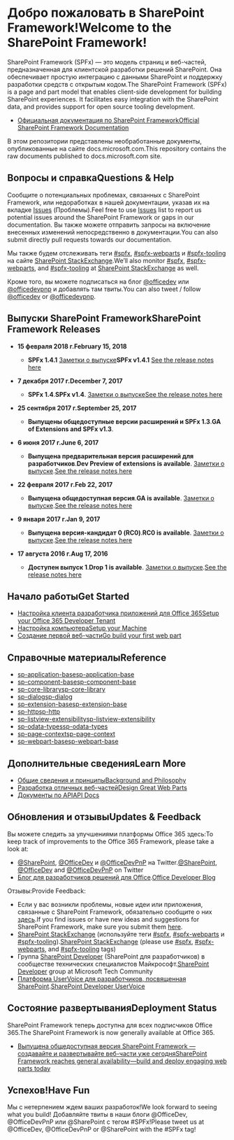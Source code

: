 # <a name="welcome-to-the-sharepoint-framework"></a><span data-ttu-id="64baa-101">Добро пожаловать в SharePoint Framework!</span><span class="sxs-lookup"><span data-stu-id="64baa-101">Welcome to the SharePoint Framework!</span></span>

<span data-ttu-id="64baa-p101">SharePoint Framework (SPFx) — это модель страниц и веб-частей, предназначенная для клиентской разработки решений SharePoint. Она обеспечивает простую интеграцию с данными SharePoint и поддержку разработки средств с открытым кодом.</span><span class="sxs-lookup"><span data-stu-id="64baa-p101">The SharePoint Framework (SPFx) is a page and part model that enables client-side development for building SharePoint experiences. It facilitates easy integration with the SharePoint data, and provides support for open source tooling development.</span></span>

* [<span data-ttu-id="64baa-104">Официальная документация по SharePoint Framework</span><span class="sxs-lookup"><span data-stu-id="64baa-104">Official SharePoint Framework Documentation</span></span>](http://aka.ms/spfx)

<span data-ttu-id="64baa-105">В этом репозитории представлены необработанные документы, опубликованные на сайте docs.microsoft.com.</span><span class="sxs-lookup"><span data-stu-id="64baa-105">This repository contains the raw documents published to docs.microsoft.com site.</span></span>

## <a name="questions--help"></a><span data-ttu-id="64baa-106">Вопросы и справка</span><span class="sxs-lookup"><span data-stu-id="64baa-106">Questions & Help</span></span>

<span data-ttu-id="64baa-107">Сообщите о потенциальных проблемах, связанных с SharePoint Framework, или недоработках в нашей документации, указав их на вкладке [Issues]((https://github.com/SharePoint/sp-dev-docs/issues)) (Проблемы).</span><span class="sxs-lookup"><span data-stu-id="64baa-107">Feel free to use [Issues]((https://github.com/SharePoint/sp-dev-docs/issues)) list to report us potential issues around the SharePoint Framework or gaps in our documentation.</span></span> <span data-ttu-id="64baa-108">Вы также можете отправить запросы на включение внесенных изменений непосредственно в документации.</span><span class="sxs-lookup"><span data-stu-id="64baa-108">You can also submit directly pull requests towards our documentation.</span></span> 

<span data-ttu-id="64baa-109">Мы также будем отслеживать теги [#spfx](http://sharepoint.stackexchange.com/tags/spfx/), [#spfx-webparts](http://sharepoint.stackexchange.com/tags/spfx-webparts/) и [#spfx-tooling](http://sharepoint.stackexchange.com/tags/spfx-tooling/) на сайте [SharePoint StackExchange](http://sharepoint.stackexchange.com/).</span><span class="sxs-lookup"><span data-stu-id="64baa-109">We’ll also monitor [#spfx](http://sharepoint.stackexchange.com/tags/spfx/), [#spfx-webparts](http://sharepoint.stackexchange.com/tags/spfx-webparts/), and [#spfx-tooling](http://sharepoint.stackexchange.com/tags/spfx-tooling/) at [SharePoint StackExchange](http://sharepoint.stackexchange.com/) as well.</span></span>

<span data-ttu-id="64baa-110">Кроме того, вы можете подписаться на блог [@officedev](https://twitter.com/officedev) или [@officedevpnp](https://twitter.com/officedevpnp) и добавлять там твиты.</span><span class="sxs-lookup"><span data-stu-id="64baa-110">You can also tweet / follow [@officedev](https://twitter.com/officedev) or [@officedevpnp](https://twitter.com/officedevpnp).</span></span>

## <a name="sharepoint-framework-releases"></a><span data-ttu-id="64baa-111">Выпуски SharePoint Framework</span><span class="sxs-lookup"><span data-stu-id="64baa-111">SharePoint Framework Releases</span></span>
* <span data-ttu-id="64baa-112">**15 февраля 2018 г.**</span><span class="sxs-lookup"><span data-stu-id="64baa-112">**February 15, 2018**</span></span>
   * <span data-ttu-id="64baa-113">**SPFx 1.4.1** [Заметки о выпуске](https://github.com/SharePoint/sp-dev-docs/wiki/Release-Notes-for-SPFx-Package-Version-1.4.1)</span><span class="sxs-lookup"><span data-stu-id="64baa-113">**SPFx v1.4.1** [See the release notes here](https://github.com/SharePoint/sp-dev-docs/wiki/Release-Notes-for-SPFx-Package-Version-1.4.1)</span></span>

* <span data-ttu-id="64baa-114">**7 декабря 2017 г.**</span><span class="sxs-lookup"><span data-stu-id="64baa-114">**December 7, 2017**</span></span>
   *  <span data-ttu-id="64baa-115">**SPFx 1.4**.</span><span class="sxs-lookup"><span data-stu-id="64baa-115">**SPFx v1.4**.</span></span> [<span data-ttu-id="64baa-116">Заметки о выпуске</span><span class="sxs-lookup"><span data-stu-id="64baa-116">See the release notes here</span></span>](https://github.com/SharePoint/sp-dev-docs/wiki/Release-Notes-for-SPFx-Package-Version-1.4)

* <span data-ttu-id="64baa-117">**25 сентября 2017 г.**</span><span class="sxs-lookup"><span data-stu-id="64baa-117">**September 25, 2017**</span></span>
   *  <span data-ttu-id="64baa-118">**Выпущены общедоступные версии расширений и SPFx 1.3**.</span><span class="sxs-lookup"><span data-stu-id="64baa-118">**GA of Extensions and SPFx v1.3**.</span></span>

* <span data-ttu-id="64baa-119">**6 июня 2017 г.**</span><span class="sxs-lookup"><span data-stu-id="64baa-119">**June 6, 2017**</span></span>
   *  <span data-ttu-id="64baa-120">**Выпущена предварительная версия расширений для разработчиков**.</span><span class="sxs-lookup"><span data-stu-id="64baa-120">**Dev Preview of extensions is available**.</span></span>  <span data-ttu-id="64baa-121">[Заметки о выпуске](https://github.com/SharePoint/sp-dev-docs/wiki/Release-Notes---Extensions-Dev-Preview-Drop-1).</span><span class="sxs-lookup"><span data-stu-id="64baa-121">[See the release notes here](https://github.com/SharePoint/sp-dev-docs/wiki/Release-Notes---Extensions-Dev-Preview-Drop-1)</span></span>

* <span data-ttu-id="64baa-122">**22 февраля 2017 г.**</span><span class="sxs-lookup"><span data-stu-id="64baa-122">**Feb 22, 2017**</span></span>
   *  <span data-ttu-id="64baa-123">**Выпущена общедоступная версия**.</span><span class="sxs-lookup"><span data-stu-id="64baa-123">**GA is available**.</span></span>  <span data-ttu-id="64baa-124">[Заметки о выпуске](https://github.com/SharePoint/sp-dev-docs/wiki/Release-Notes-GA).</span><span class="sxs-lookup"><span data-stu-id="64baa-124">[See the release notes here](https://github.com/SharePoint/sp-dev-docs/wiki/Release-Notes-GA)</span></span>

* <span data-ttu-id="64baa-125">**9 января 2017 г.**</span><span class="sxs-lookup"><span data-stu-id="64baa-125">**Jan 9, 2017**</span></span>
   *  <span data-ttu-id="64baa-126">**Выпущена версия-кандидат 0 (RC0)**.</span><span class="sxs-lookup"><span data-stu-id="64baa-126">**RC0 is available**.</span></span>  <span data-ttu-id="64baa-127">[Заметки о выпуске](https://github.com/SharePoint/sp-dev-docs/wiki/Release-Notes-RC0).</span><span class="sxs-lookup"><span data-stu-id="64baa-127">[See the release notes here](https://github.com/SharePoint/sp-dev-docs/wiki/Release-Notes-RC0)</span></span>

* <span data-ttu-id="64baa-128">**17 августа 2016 г.**</span><span class="sxs-lookup"><span data-stu-id="64baa-128">**Aug 17, 2016**</span></span>
   * <span data-ttu-id="64baa-129">**Доступен выпуск 1**.</span><span class="sxs-lookup"><span data-stu-id="64baa-129">**Drop 1 is available**.</span></span>  <span data-ttu-id="64baa-130">[Заметки о выпуске](https://github.com/SharePoint/sp-dev-docs/wiki/Drop-1).</span><span class="sxs-lookup"><span data-stu-id="64baa-130">[See the release notes here](https://github.com/SharePoint/sp-dev-docs/wiki/Drop-1)</span></span>
   
## <a name="get-started"></a><span data-ttu-id="64baa-131">Начало работы</span><span class="sxs-lookup"><span data-stu-id="64baa-131">Get Started</span></span>

* [<span data-ttu-id="64baa-132">Настройка клиента разработчика приложений для Office 365</span><span class="sxs-lookup"><span data-stu-id="64baa-132">Setup your Office 365 Developer Tenant</span></span>](https://docs.microsoft.com/ru-RU/sharepoint/dev/spfx/set-up-your-developer-tenant)
* [<span data-ttu-id="64baa-133">Настройка компьютера</span><span class="sxs-lookup"><span data-stu-id="64baa-133">Setup your Machine</span></span>](https://docs.microsoft.com/ru-RU/sharepoint/dev/spfx/set-up-your-development-environment)
* [<span data-ttu-id="64baa-134">Создание первой веб-части</span><span class="sxs-lookup"><span data-stu-id="64baa-134">Go build your first web part</span></span>](https://docs.microsoft.com/ru-RU/sharepoint/dev/spfx/web-parts/get-started/build-a-hello-world-web-part)

## <a name="reference"></a><span data-ttu-id="64baa-135">Справочные материалы</span><span class="sxs-lookup"><span data-stu-id="64baa-135">Reference</span></span>
* [<span data-ttu-id="64baa-136">sp-application-base</span><span class="sxs-lookup"><span data-stu-id="64baa-136">sp-application-base</span></span>](https://docs.microsoft.com/ru-RU/javascript/api/sp-application-base)
* [<span data-ttu-id="64baa-137">sp-component-base</span><span class="sxs-lookup"><span data-stu-id="64baa-137">sp-component-base</span></span>](https://docs.microsoft.com/ru-RU/javascript/api/sp-component-base)
* [<span data-ttu-id="64baa-138">sp-core-library</span><span class="sxs-lookup"><span data-stu-id="64baa-138">sp-core-library</span></span>](https://docs.microsoft.com/ru-RU/javascript/api/sp-core-library)
* [<span data-ttu-id="64baa-139">sp-dialog</span><span class="sxs-lookup"><span data-stu-id="64baa-139">sp-dialog</span></span>](https://docs.microsoft.com/ru-RU/javascript/api/sp-dialog)
* [<span data-ttu-id="64baa-140">sp-extension-base</span><span class="sxs-lookup"><span data-stu-id="64baa-140">sp-extension-base</span></span>](https://docs.microsoft.com/ru-RU/javascript/api/sp-extension-base)
* [<span data-ttu-id="64baa-141">sp-http</span><span class="sxs-lookup"><span data-stu-id="64baa-141">sp-http</span></span>](https://docs.microsoft.com/ru-RU/javascript/api/sp-http)
* [<span data-ttu-id="64baa-142">sp-listview-extensibility</span><span class="sxs-lookup"><span data-stu-id="64baa-142">sp-listview-extensibility</span></span>](https://docs.microsoft.com/ru-RU/javascript/api/sp-listview-extensibility)
* [<span data-ttu-id="64baa-143">sp-odata-types</span><span class="sxs-lookup"><span data-stu-id="64baa-143">sp-odata-types</span></span>](https://docs.microsoft.com/ru-RU/javascript/api/sp-odata-types)
* [<span data-ttu-id="64baa-144">sp-page-context</span><span class="sxs-lookup"><span data-stu-id="64baa-144">sp-page-context</span></span>](https://docs.microsoft.com/ru-RU/javascript/api/sp-page-context)
* [<span data-ttu-id="64baa-145">sp-webpart-base</span><span class="sxs-lookup"><span data-stu-id="64baa-145">sp-webpart-base</span></span>](https://docs.microsoft.com/ru-RU/javascript/api/sp-webpart-base)

## <a name="learn-more"></a><span data-ttu-id="64baa-146">Дополнительные сведения</span><span class="sxs-lookup"><span data-stu-id="64baa-146">Learn More</span></span>

* [<span data-ttu-id="64baa-147">Общие сведения и принципы</span><span class="sxs-lookup"><span data-stu-id="64baa-147">Background and Philosophy</span></span>](https://docs.microsoft.com/ru-RU/sharepoint/dev/spfx/sharepoint-framework-overview)
* [<span data-ttu-id="64baa-148">Разработка отличных веб-частей</span><span class="sxs-lookup"><span data-stu-id="64baa-148">Design Great Web Parts</span></span>](https://docs.microsoft.com/ru-RU/sharepoint/dev/design/design-guidance-overview)
* [<span data-ttu-id="64baa-149">Документы по API</span><span class="sxs-lookup"><span data-stu-id="64baa-149">API Docs</span></span>](https://docs.microsoft.com/ru-RU/javascript/api/sp-application-base)

## <a name="updates--feedback"></a><span data-ttu-id="64baa-150">Обновления и отзывы</span><span class="sxs-lookup"><span data-stu-id="64baa-150">Updates & Feedback</span></span>

<span data-ttu-id="64baa-151">Вы можете следить за улучшениями платформы Office 365 здесь:</span><span class="sxs-lookup"><span data-stu-id="64baa-151">To keep track of improvements to the Office 365 Framework, please take a look at:</span></span>

* <span data-ttu-id="64baa-152">[@SharePoint](https://twitter.com/sharepoint), [@OfficeDev](https://twitter.com/officedev) и [@OfficeDevPnP](https://twitter.com/officedevpnp) на Twitter.</span><span class="sxs-lookup"><span data-stu-id="64baa-152">[@SharePoint](https://twitter.com/sharepoint), [@OfficeDev](https://twitter.com/officedev) and [@OfficeDevPnP](https://twitter.com/officedevpnp) on Twitter</span></span>
* <span data-ttu-id="64baa-153">[Блог для разработчиков решений для Office](http://dev.office.com/blogs).</span><span class="sxs-lookup"><span data-stu-id="64baa-153">[Office Developer Blog](http://dev.office.com/blogs)</span></span>

<span data-ttu-id="64baa-154">Отзывы:</span><span class="sxs-lookup"><span data-stu-id="64baa-154">Provide Feedback:</span></span>

* <span data-ttu-id="64baa-155">Если у вас возникли проблемы, новые идеи или приложения, связанные с SharePoint Framework, обязательно сообщите о них [здесь](https://github.com/SharePoint/sp-dev-docs/issues).</span><span class="sxs-lookup"><span data-stu-id="64baa-155">If you find issues or have new ideas and suggestions for SharePoint Framework, make sure you submit them [here](https://github.com/SharePoint/sp-dev-docs/issues).</span></span>
* <span data-ttu-id="64baa-156">[SharePoint StackExchange](http://sharepoint.stackexchange.com/) (используйте теги [#spfx](http://sharepoint.stackexchange.com/tags/spfx/), [#spfx-webparts](http://sharepoint.stackexchange.com/tags/spfx-webparts/) и [#spfx-tooling](http://sharepoint.stackexchange.com/tags/spfx-tooling/)).</span><span class="sxs-lookup"><span data-stu-id="64baa-156">[SharePoint StackExchange](http://sharepoint.stackexchange.com/) (please use [#spfx](http://sharepoint.stackexchange.com/tags/spfx/), [#spfx-webparts](http://sharepoint.stackexchange.com/tags/spfx-webparts/), and [#spfx-tooling](http://sharepoint.stackexchange.com/tags/spfx-tooling/) tags)</span></span>
* <span data-ttu-id="64baa-157">Группа [SharePoint Developer](https://techcommunity.microsoft.com/t5/SharePoint-Developer/bd-p/SharePointDev) (SharePoint для разработчиков) в сообществе технических специалистов Майкрософт.</span><span class="sxs-lookup"><span data-stu-id="64baa-157">[SharePoint Developer](https://techcommunity.microsoft.com/t5/SharePoint-Developer/bd-p/SharePointDev) group at Microsoft Tech Community</span></span>
* <span data-ttu-id="64baa-158">[Платформа UserVoice для разработчиков, посвященная SharePoint](https://sharepoint.uservoice.com/forums/329220-sharepoint-dev-platform).</span><span class="sxs-lookup"><span data-stu-id="64baa-158">[SharePoint Developer UserVoice](https://sharepoint.uservoice.com/forums/329220-sharepoint-dev-platform)</span></span>

## <a name="deployment-status"></a><span data-ttu-id="64baa-159">Состояние развертывания</span><span class="sxs-lookup"><span data-stu-id="64baa-159">Deployment Status</span></span>
<span data-ttu-id="64baa-160">SharePoint Framework теперь доступна для всех подписчиков Office 365.</span><span class="sxs-lookup"><span data-stu-id="64baa-160">The SharePoint Framework is now generally available at Office 365.</span></span>

- [<span data-ttu-id="64baa-161">Выпущена общедоступная версия SharePoint Framework — создавайте и развертывайте веб-части уже сегодня</span><span class="sxs-lookup"><span data-stu-id="64baa-161">SharePoint Framework reaches general availability—build and deploy engaging web parts today</span></span>](https://blogs.office.com/2017/02/23/sharepoint-framework-reaches-general-availability-build-and-deploy-engaging-web-parts-today/)

## <a name="have-fun"></a><span data-ttu-id="64baa-162">Успехов!</span><span class="sxs-lookup"><span data-stu-id="64baa-162">Have Fun</span></span>

<span data-ttu-id="64baa-163">Мы с нетерпением ждем ваших разработок!</span><span class="sxs-lookup"><span data-stu-id="64baa-163">We look forward to seeing what you build!</span></span> <span data-ttu-id="64baa-164">Добавляйте твиты в наши блоги @OfficeDev, @OfficeDevPnP или @SharePoint с тегом #SPFx!</span><span class="sxs-lookup"><span data-stu-id="64baa-164">Please tweet us at @OfficeDev, @OfficeDevPnP or @SharePoint with the #SPFx tag!</span></span>

